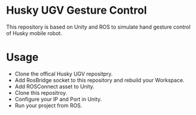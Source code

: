 # Husky UGV Gesture Control
This repository is based on Unity and ROS to simulate hand gesture control of Husky mobile robot.

# Usage
- Clone the offical Husky UGV repositpry.
- Add RosBridge socket to this repository and rebuild your Workspace.
- Add ROSConnect asset to Unity.
- Clone this repositroy.
- Configure your IP and Port in Unity.
- Run your project from ROS.


